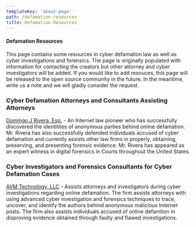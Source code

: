 ```yaml
---
templateKey: 'about-page'
path: /defamation-resources
title: Defamation Resources
---
```

#### Defamation Resources
This page contains some resources in cyber defamation law as well as cyber investigations and forensics.  The page is originally populated with information for contacting the creators but other attorney and cyber investigators will be added.  If you would like to add resouces, this page will be released to the open source community in the future.  In the meantime, write us a note and we will gladly consider the request.  

### Cyber Defamation Attorneys and Consultants Assisting Attorneys
[Domingo J Rivera, Esq.](https://www.icyberlaw.com) - An Internet law pioneer who has successfully discovered the identitites of anonymous parties behind online defamation.  Mr. Rivera has also successfully defended individuals accused of cyber defamation and currently assists other law firms in properly, obtaining, preserving, and presenting forensic evidence.  Mr. Rivera has appeared as an expert witness in digital forensics in Courts throughout the United States. 

### Cyber Investigators and Forensics Consultants for Cyber Defamation Cases
[AVM Technology, LLC](http://www.infosecusa.com) - Assists attorneys and investigators during cyber investigations regarding online defamation.  The firm assists attorneys with using advanced cyber investigation and forensics techniques to trace, uncover, and identify the authors behind anonymous malicious Internet posts.  The firm also assists individuals accused of online defamtion in disproving evidence obtained through faulty and flawed investigations. 